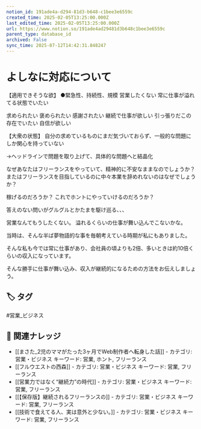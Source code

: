 ```yaml
---
notion_id: 191ade4a-d294-81d3-b648-c1bee3e6559c
created_time: 2025-02-05T13:25:00.000Z
last_edited_time: 2025-02-05T13:25:00.000Z
url: https://www.notion.so/191ade4ad29481d3b648c1bee3e6559c
parent_type: database_id
archived: False
sync_time: 2025-07-12T14:42:31.848247
---
```


# よしなに対応について

【適用できそうな欲】
●緊急性、持続性、規模
営業したくない
常に仕事が溢れてる状態でいたい

求められたい
褒められたい
感謝されたい
継続で仕事が欲しい
引っ張りだこの存在でいたい
自信が欲しい

【大衆の状態】
自分の求めているものにまだ気づいておらず、一般的な問題にしか関心を持っていない

→ヘッドラインで問題を取り上げて、具体的な問題へと結晶化

なぜあなたはフリーランスをやっていて、精神的に不安なままなのでしょうか？
またはフリーランスを目指しているのに中々本業を辞めれないのはなぜでしょうか？

稼げるのだろうか？
これでホントにやっていけるのだろうか？

答えのない問いがグルグルとかたまを駆け巡る、、、

営業なんてもうしたくない。
溢れるくらいの仕事が舞い込んでこないかな。

当時は、そんな半ば夢物語的な事を毎朝考えている時期が私にもありました。

そんな私も今では常に仕事があり、会社員の頃よりも2倍、多いときは約10倍くらいの収入になっています。

そんな勝手に仕事が舞い込み、収入が継続的になるための方法をお伝えしましょう。

## 🏷️ タグ
#営業_ビジネス

## 🔗 関連ナレッジ
- [[まさた_2児のママがたった3ヶ月でWeb制作者へ転身した話]] - カテゴリ: 営業・ビジネス キーワード: 営業, ホント, フリーランス
- [[フルウエストの西森]] - カテゴリ: 営業・ビジネス キーワード: 営業, フリーランス
- [[営業力ではなく“継続力”の時代]] - カテゴリ: 営業・ビジネス キーワード: 営業, フリーランス
- [[【保存版】継続されるフリーランスの]] - カテゴリ: 営業・ビジネス キーワード: 営業, フリーランス
- [[技術で食えてる人、実は意外と少ない。]] - カテゴリ: 営業・ビジネス キーワード: 営業, フリーランス
